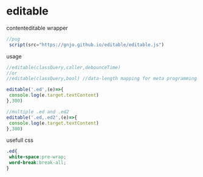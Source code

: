 # editable
contenteditable wrapper
```js
//pug
 script(src="https://gnjo.github.io/editable/editable.js")
```
usage
```js
//editable(classQuery,caller,debounceTime)
//or
//editable(classQuery,bool) //data-length mapping for meta programming

editable('.ed',(e)=>{
 console.log(e.target.textContent)
},300)

//multiple .ed and .ed2
editable('.ed,.ed2',(e)=>{
 console.log(e.target.textContent)
},300)

```
usefull css
```css
.ed{
 white-space:pre-wrap;
 word-break:break-all;
} 
```

